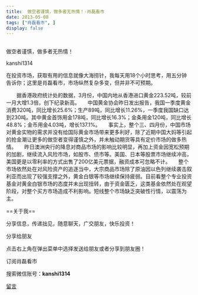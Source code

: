 ```yaml
---
title:  做空者谨慎，做多者无热情！-肖磊看市
date: 2013-05-08
tags: ["肖磊看市", ]
display: false
---
```



## 



做空者谨慎，做多者无热情！




kanshi1314




在投资市场，获取有用的信息就像大海捞针，我每天用18个小时思考，用五分钟告诉你；这里是肖磊看市，市场纵然复杂多变，但并非不可预期。


　　据香港政府统计处的数据，3月份，中国内地从香港进口黄金223.52吨，较前一月大增1.3倍，创下纪录新高。　　中国黄金协会昨日发出报告，我国一季度黄金消费320吨，同比增长25.6%；生产89吨，同比增长11.26%，一季度我国缺口达到230吨。其中黄金首饰用金178吨，同比增长16.3%；金条用金120吨，同比增长48.8%；金币用金4.03吨，增长137.1%。　　事实上，整个三、四月份，中国市场对黄金实物的需求并没有给国际黄金市场带来更多利好，除了近期中国大妈等引起的抢金潮让更多的做空者变得谨慎之外，并未触动期货等具有定价市场的做多热情。　　昨日澳洲央行的降息对商品市场的影响比较明显，再加上资金因宽松预期的加剧，继续流入风险市场，如股市、债市等。美国、日本等股票市场继续冲高，美国更是以零利率的方式出售了200亿美元票据，融资成本可忽略不计。　　整个市场依然处在对风险资产的追逐当中，大宗商品市场除了原油因以色列继续袭击叙利亚而出现了较强支撑之外，黄金白银等市场继续保持疲弱。目前看整个专业投资基金对黄金白银市场的态度并未出现扭转，由于资金匮乏，这类基金依然处在观望阶段，对整个买方市场造成不利影响。短线整个市场缺乏突破性行情，以震荡为主。 

 

 

==关于我== 

分享信息，传递拙见，随意聊天，广交朋友，快乐投资！

 

分享给朋友

点击右上角在弹出菜单中选择发送给朋友或者分享到朋友圈！　

 

订阅肖磊看市

搜索微信账号：**kanshi1314**

 









[留言](javascript:;)